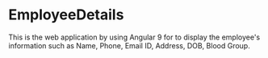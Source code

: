 # EmployeeDetails
This is the web application by using Angular 9 for to display the employee's information such as Name, Phone, Email ID, Address, DOB, Blood Group.
